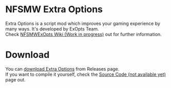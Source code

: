 # NFSMW Extra Options
Extra Options is a script mod which improves your gaming experience by many ways. It's developed by ExOpts Team.  
Check [NFSMWExOpts Wiki (Work in progress)](http://extraoptions.wikia.com/wiki/Need_for_Speed:_Most_Wanted_(2005)) out for further information.

# Download
You can [download Extra Options](https://github.com/ExOptsTeam/NFSMWExOpts/releases) from Releases page.  
If you want to compile it yourself, check the [Source Code (not available yet)](http://extraoptions.wikia.com/wiki/Source_Code) page out.
